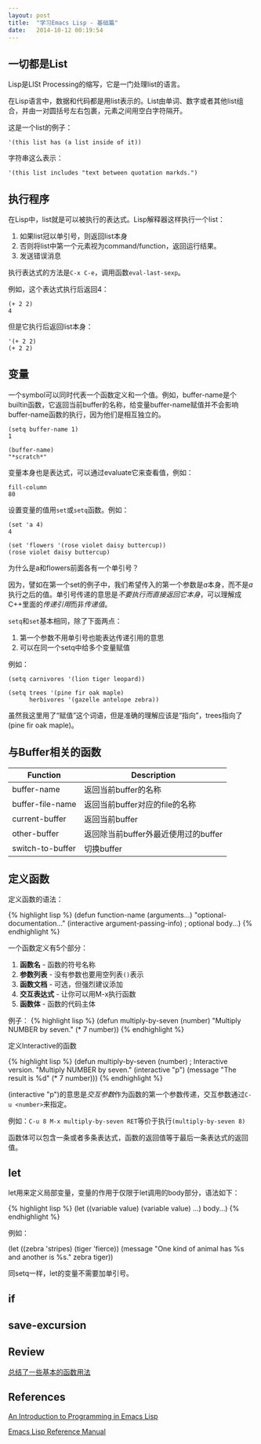 ```yaml
---
layout: post
title:  "学习Emacs Lisp - 基础篇"
date:   2014-10-12 00:19:54
---
```


## 一切都是List

Lisp是LISt Processing的缩写，它是一门处理list的语言。

在Lisp语言中，数据和代码都是用list表示的。List由单词、数字或者其他list组合，并由一对圆括号左右包裹，元素之间用空白字符隔开。

这是一个list的例子：

    '(this list has (a list inside of it))

字符串这么表示：

    '(this list includes "text between quotation markds.")

## 执行程序

在Lisp中，list就是可以被执行的表达式。Lisp解释器这样执行一个list：

1. 如果list冠以单引号，则返回list本身
2. 否则将list中第一个元素视为command/function，返回运行结果。
3. 发送错误消息

执行表达式的方法是`C-x C-e`，调用函数`eval-last-sexp`。

例如，这个表达式执行后返回4：

    (+ 2 2)
    4

但是它执行后返回list本身：

    '(+ 2 2)
    (+ 2 2)

## 变量

一个symbol可以同时代表一个函数定义和一个值。例如，buffer-name是个builtin函数，它返回当前buffer的名称，给变量buffer-name赋值并不会影响buffer-name函数的执行，因为他们是相互独立的。

    (setq buffer-name 1)
    1
    
    (buffer-name)
    "*scratch*"

变量本身也是表达式，可以通过evaluate它来查看值，例如：

    fill-column
    80

设置变量的值用`set`或`setq`函数。例如：

    (set 'a 4)
    4

    (set 'flowers '(rose violet daisy buttercup))
    (rose violet daisy buttercup)

为什么是a和flowers前面各有一个单引号？

因为，譬如在第一个set的例子中，我们希望传入的第一个参数是*a*本身，而不是*a*执行之后的值。单引号传递的意思是*不要执行而直接返回它本身*，可以理解成C++里面的*传递引用*而非*传递值*。

`setq`和`set`基本相同，除了下面两点：

1. 第一个参数不用单引号也能表达传递引用的意思
2. 可以在同一个setq中给多个变量赋值

例如：

    (setq carnivores '(lion tiger leopard))

    (setq trees '(pine fir oak maple)
          herbivores '(gazelle antelope zebra))

虽然我这里用了“赋值”这个词语，但是准确的理解应该是“指向”，trees指向了(pine fir oak maple)。

## 与Buffer相关的函数

|Function|Description|
|---|---|
|buffer-name|返回当前buffer的名称|
|buffer-file-name|返回当前buffer对应的file的名称|
|current-buffer|返回当前buffer|
|other-buffer|返回除当前buffer外最近使用过的buffer|
|switch-to-buffer|切换buffer|


## 定义函数

定义函数的语法：

{% highlight lisp %}
(defun function-name (arguments...)
  "optional-documentation..."
  (interactive argument-passing-info)    ; optional
  body...)
{% endhighlight %}

一个函数定义有5个部分：

1. **函数名** - 函数的符号名称
2. **参数列表** - 没有参数也要用空列表`()`表示
3. **函数文档** - 可选，但强烈建议添加
4. **交互表达式** - 让你可以用M-x执行函数
5. **函数体** - 函数的代码主体

例子：
{% highlight lisp %}
(defun multiply-by-seven (number)
  "Multiply NUMBER by seven."
  (* 7 number))
{% endhighlight %}


定义Interactive的函数

{% highlight lisp %}
(defun multiply-by-seven (number)       ; Interactive version.
  "Multiply NUMBER by seven."
  (interactive "p")
  (message "The result is %d" (* 7 number)))
{% endhighlight %}


(interactive "p")的意思是*交互参数*作为函数的第一个参数传递，交互参数通过`C-u <number>`来指定。

例如：`C-u 8 M-x multiply-by-seven RET`等价于执行`(multiply-by-seven 8)`

函数体可以包含一条或者多条表达式，函数的返回值等于最后一条表达式的返回值。

## let

let用来定义局部变量，变量的作用于仅限于let调用的body部分，语法如下：

{% highlight lisp %}
(let ((variable value)
      (variable value)
      ...)
  body...)
{% endhighlight %}

例如：

(let ((zebra 'stripes)
      (tiger 'fierce))
  (message "One kind of animal has %s and another is %s."
           zebra tiger))

同setq一样，let的变量不需要加单引号。

## if

## save-excursion

## Review

[总结了一些基本的函数用法](http://www.gnu.org/software/emacs/manual/html_node/eintr/Review.html#Review)


## References

[An Introduction to Programming in Emacs Lisp](http://www.gnu.org/software/emacs/manual/html_node/eintr/index.html)

[Emacs Lisp Reference Manual](http://www.gnu.org/software/emacs/manual/html_node/elisp/index.html)


